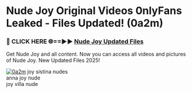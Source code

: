 # Nude Joy Original Videos 0nlyFans Leaked - Files Updated! (0a2m)

<h3>🔴 CLICK HERE 🌐==►► <a href="https://tinyurl.com/52m3yx9h" rel="nofollow">Nude Joy Updated Files</a></h3>

Get Nude Joy and all content. Now you can access all videos and pictures of Nude Joy. New Updated Files 2025!

[![0a2m](https://i.imgur.com/TnHtlc8.gif)](https://tinyurl.com/52m3yx9h)
joy sistina nudes<br>
anna joy nude<br>
joy villa nude